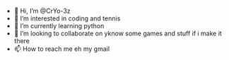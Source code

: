 - 👋 Hi, I’m @CrYo-3z
- 👀 I’m interested in coding and tennis
- 🌱 I’m currently learning python
- 💞️ I’m looking to collaborate on yknow some games and stuff if i make it there
- 📫 How to reach me eh my gmail 

<!---
CrYo-3z/CrYo-3z is a ✨ special ✨ repository because its `README.md` (this file) appears on your GitHub profile.
You can click the Preview link to take a look at your changes.
--->
